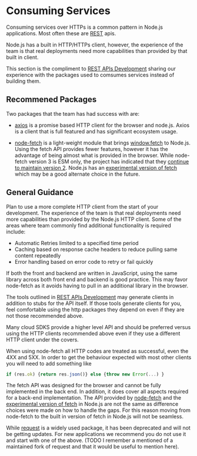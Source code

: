 # Consuming Services

Consuming services over HTTPs is a common pattern in Node.js applications.
Most often these are [REST](https://www.ibm.com/cloud/learn/rest-apis)
apis.

Node.js has a built in HTTP/HTTPs client, however, the experience of the
team is that real deployments need more capabilities than provided by that
built in client.

This section is the compliment to
[REST APIs Development](./rest-api-development.md) sharing our experience
with the packages used to comsumes services instead of building
them.

## Recommened Packages

Two packages that the team has had success with are:

- [axios](https://www.npmjs.com/package/axios) is a promise based
  HTTP client for the browser and node.js.
  Axios is a client that is full featured and has
  significant ecosystem usage.

- [node-fetch](https://github.com/node-fetch/node-fetch) is a light-weight module that brings
  [window.fetch](https://fetch.spec.whatwg.org/) to Node.js.
  Using the fetch API provides fewer features, however it has the
  advantage of being almost what is provided in the browser. While node-fetch version 3 is
  ESM only, the project has indicated that they
  [continue to maintain version 2](https://github.com/node-fetch/node-fetch#commonjs). Node.js has an
  [experimental version of fetch](https://nodejs.org/docs/latest/api/globals.html#fetch)
  which may be a good alternate choice in the future.

## General Guidance

Plan to use a more complete HTTP client from the start of your development.
The experience of the team is that real deployments need more capabilities
than provided by the Node.js HTTP client. Some of the areas where team
commonly find additional functionality is required include:

* Automatic Retries limited to a specified time period
* Caching based on response cache headers to reduce pulling same content repeatedly
* Error handling based on error code to retry or fail quickly

If both the front and backend are written in JavaScript, using the same library
across both front end and backend is good practice. This may favor node-fetch
as it avoids having to pull in an additional library in the browser.

The tools outlined in [REST APIs Development](./rest-api-development.md) may
generate clients in addition to stubs for the API itself. If those
tools generate clients for you, feel comfortable using the http packages
they depend on even if they are not those recommended above. 

Many cloud SDKS provide a higher level API and should be preferred
versus using the HTTP clients recommended above even if they use
a different HTTP client under the covers.

When using node-fetch all HTTP codes are treated as successful, even the 4XX and
5XX. In order to get the behaviour expected with most other clients you will
need to add something like 

```JavaScript
if (res.ok) {return res.json()} else {throw new Error(...) }
```
The fetch API was designed for the browser and cannot be fully
implemented in the back end. In addition, it does cover all aspects
required for a back-end implementation. The API 
provided by [node-fetch](https://github.com/node-fetch/node-fetch)
and the
[experimental version of fetch](https://nodejs.org/docs/latest/api/globals.html#fetch)
in Node.js are not the same as difference choices were made on how
to handle the gaps. For this reason moving from
node-fetch to the built in version of fetch in Node.js will not be seamless.

While [request](https://www.npmjs.com/package/request) is a widely used
package, it has been deprecated and will not be getting updates.
For new applications we recommend you
do not use it and start with one of the above.  (TODO I remember
a mentioned of a maintained fork of request and that it
would be useful to mention here).









